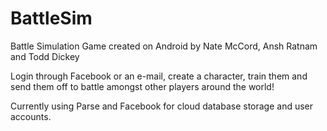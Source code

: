 BattleSim
=========
Battle Simulation Game created on Android by Nate McCord, Ansh Ratnam and Todd Dickey

Login through Facebook or an e-mail, create a character, train them and send them off to battle amongst other players around the world!

Currently using Parse and Facebook for cloud database storage and user accounts.
